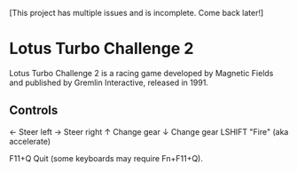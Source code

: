 [This project has multiple issues and is incomplete.  Come back later!]

# Lotus Turbo Challenge 2
Lotus Turbo Challenge 2 is a racing game developed by Magnetic Fields and published by Gremlin Interactive, released in 1991.

## Controls
←				Steer left
→				Steer right
↑				Change gear
↓				Change gear
LSHIFT	"Fire" (aka accelerate)

F11+Q		Quit
(some keyboards may require Fn+F11+Q).

